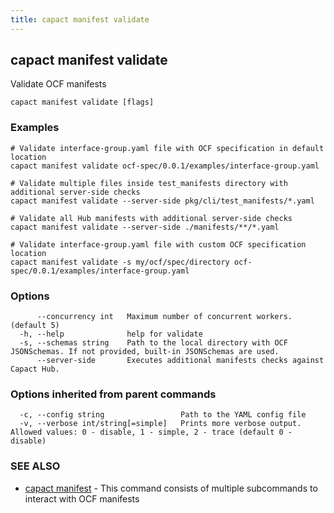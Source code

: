 ```yaml
---
title: capact manifest validate
---
```


## capact manifest validate

Validate OCF manifests

```
capact manifest validate [flags]
```

### Examples

```
# Validate interface-group.yaml file with OCF specification in default location
capact manifest validate ocf-spec/0.0.1/examples/interface-group.yaml

# Validate multiple files inside test_manifests directory with additional server-side checks
capact manifest validate --server-side pkg/cli/test_manifests/*.yaml

# Validate all Hub manifests with additional server-side checks
capact manifest validate --server-side ./manifests/**/*.yaml

# Validate interface-group.yaml file with custom OCF specification location 
capact manifest validate -s my/ocf/spec/directory ocf-spec/0.0.1/examples/interface-group.yaml
```

### Options

```
      --concurrency int   Maximum number of concurrent workers. (default 5)
  -h, --help              help for validate
  -s, --schemas string    Path to the local directory with OCF JSONSchemas. If not provided, built-in JSONSchemas are used.
      --server-side       Executes additional manifests checks against Capact Hub.
```

### Options inherited from parent commands

```
  -c, --config string                 Path to the YAML config file
  -v, --verbose int/string[=simple]   Prints more verbose output. Allowed values: 0 - disable, 1 - simple, 2 - trace (default 0 - disable)
```

### SEE ALSO

* [capact manifest](capact_manifest.md)	 - This command consists of multiple subcommands to interact with OCF manifests

